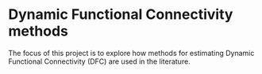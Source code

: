 # Dynamic Functional Connectivity methods

The focus of this project is to explore how methods for estimating Dynamic Functional Connectivity (DFC) are used in the literature.
